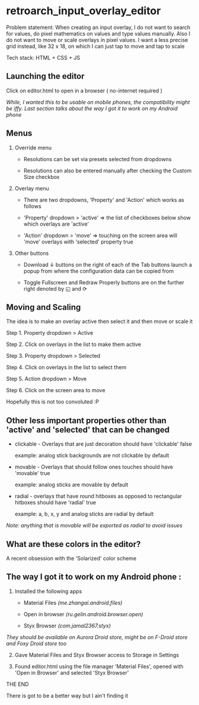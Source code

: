 # retroarch_input_overlay_editor

Problem statement: When creating an input overlay, I do not want to search for values, do pixel mathematics on values and type values manually. Also I do not want to move or scale overlays in pixel values. I want a less precise grid instead, like 32 x 18, on which I can just tap to move and tap to scale

Tech stack: HTML + CSS + JS

## Launching the editor

Click on editor.html to open in a browser ( no-internet required )

*While, I wanted this to be usable on mobile phones, the compatibility might be iffy. Last section talks about the way I got it to work on my Android phone*
 
## Menus

1. Override menu

	* Resolutions can be set via presets selected from dropdowns
    
	* Resolutions can also be entered manually after checking the Custom Size checkbox
    
2. Overlay menu
  
	* There are two dropdowns, 'Property' and 'Action' which works as follows
  
	* 'Property' dropdown > 'active' => the list of checkboxes below show which overlays are 'active'
  
	* 'Action' dropdown > 'move' => touching on the screen area will 'move' overlays with 'selected' property true 

3. Other buttons

	* Download ↓ buttons on the right of each of the Tab buttons launch a popup from where the configuration data can be copied from
  
	* Toggle Fullscreen and Redraw Properly buttons are on the further right denoted by ◱ and ⟳

## Moving and Scaling

The idea is to make an overlay active then select it and then move or scale it

Step 1. Property dropdown > Active

Step 2. Click on overlays in the list to make them active

Step 3. Property dropdown > Selected

Step 4. Click on overlays in the list to select them
 
Step 5. Action dropdown > Move

Step 6. Click on the screen area to move

Hopefully this is not too convoluted :P
  
## Other less important properties other than 'active' and 'selected' that can be changed

* clickable - Overlays that are just decoration should have 'clickable' false

	example: analog stick backgrounds are not clickable by default

* movable - Overlays that should follow ones touches should have 'movable' true

	example: analog sticks are movable by default

* radial - overlays that have round hitboxes as opposed to rectangular hitboxes should have 'radial' true

	example: a, b, x, y and analog sticks are radial by default
  
*Note: anything that is movable will be exported as radial to avoid issues*

## What are these colors in the editor?

A recent obsession with the 'Solarized' color scheme

## The way I got it to work on my Android phone :

1. Installed the following apps

	* Material Files *(me.zhangai.android.files)*
  
	* Open in browser *(ru.gelin.android.browser.open)*
  
	* Styx Browser *(com.jamal2367.styx)*

*They should be available on Aurora Droid store, might be on F-Droid store and Foxy Droid store too*
  
2. Gave Material Files and Styx Browser access to Storage in Settings 

3. Found editor.html using the file manager 'Material Files', opened with 'Open in Browser' and selected 'Styx Browser'

THE END

There is got to be a better way but I ain't finding it
